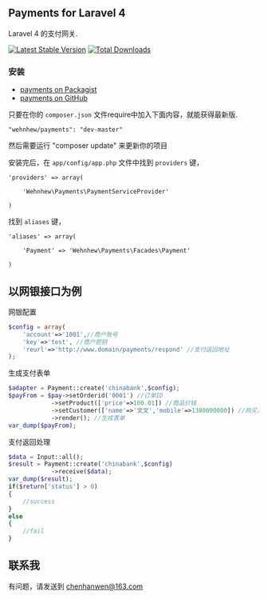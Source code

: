 ## Payments for Laravel 4

Laravel 4 的支付网关.

[![Latest Stable Version](https://poser.pugx.org/wehnhew/payments/v/stable.png)](https://packagist.org/packages/wehnhew/payments) [![Total Downloads](https://poser.pugx.org/wehnhew/payments/downloads.png)](https://packagist.org/packages/wehnhew/payments)

### 安装

- [payments on Packagist](https://packagist.org/packages/payments)
- [payments on GitHub](https://github.com/wehnhew/laravel4-payments)

只要在你的 `composer.json` 文件require中加入下面内容，就能获得最新版.

~~~
"wehnhew/payments": "dev-master"
~~~

然后需要运行 "composer update" 来更新你的项目

安装完后，在 `app/config/app.php` 文件中找到 `providers` 键，

~~~
'providers' => array(

    'Wehnhew\Payments\PaymentServiceProvider'

)
~~~

找到 `aliases` 键，

~~~
'aliases' => array(

    'Payment' => 'Wehnhew\Payments\Facades\Payment'

)
~~~

## 以网银接口为例
网银配置

~~~php
$config = array(
	'account'=>'1001',//商户账号
	'key'=>'test', //商户密钥
	'reurl'=>'http://www.domain/payments/respond' //支付返回地址
);
~~~

生成支付表单

~~~php
$adapter = Payment::create('chinabank',$config);
$payFrom = $pay->setOrderid('0001') //订单ID
			->setProduct(['price'=>100.01]) //商品价钱
			->setCustomer(['name'=>'文文','mobile'=>1380000000]) //购买人名称，手机
			->render(); //生成表单
var_dump($payFrom);
~~~

支付返回处理

~~~php
$data = Input::all();
$result = Payment::create('chinabank',$config)
			->receive($data);
var_dump($result);
if($return['status'] > 0)
{
	//success
}
else
{
	//fail
}
~~~

## 联系我
有问题，请发送到 chenhanwen@163.com
